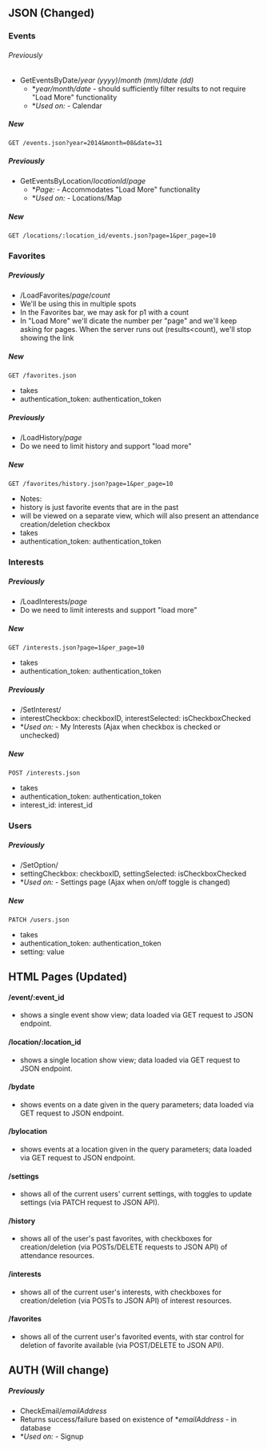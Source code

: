 ## JSON (Changed)
### Events
###### Previously 
- GetEventsByDate/*year (yyyy)*/*month (mm)*/*date (dd)*
  - **year/month/date*  - should sufficiently filter results to not require "Load More" functionality
  - **Used on:*  - Calendar

##### New 
```
GET /events.json?year=2014&month=08&date=31
```

##### Previously 
- GetEventsByLocation/*locationId*/*page*
  - **Page:*  - Accommodates "Load More" functionality
  - **Used on:*  - Locations/Map

##### New 
```
GET /locations/:location_id/events.json?page=1&per_page=10
```

### Favorites
##### Previously 
-  /LoadFavorites/*page*/*count*
  - We'll be using this in multiple spots
  - In the Favorites bar, we may ask for p1 with a count
  - In "Load More" we'll dicate the number per "page" and we'll keep asking for pages. When the server runs out (results<count), we'll stop showing the link

##### New 
```
GET /favorites.json
```
-  takes
  - authentication_token: authentication_token

##### Previously 
-  /LoadHistory/*page*
  - Do we need to limit history and support "load more"

##### New 
```
GET /favorites/history.json?page=1&per_page=10
```
-  Notes: 
  - history is just favorite events that are in the past
  - will be viewed on a separate view, which will also present an attendance creation/deletion checkbox
-  takes
  - authentication_token: authentication_token

### Interests
##### Previously 
-  /LoadInterests/*page*
  - Do we need to limit interests and support "load more"

##### New 
```
GET /interests.json?page=1&per_page=10
```
-  takes
  - authentication_token: authentication_token

##### Previously 
-  /SetInterest/
  - interestCheckbox: checkboxID,
  interestSelected: isCheckboxChecked
  - **Used on:*  - My Interests (Ajax when checkbox is checked or unchecked)

##### New 
```
POST /interests.json
```
-  takes
  - authentication_token: authentication_token
  - interest_id: interest_id

### Users
##### Previously 
-  /SetOption/
  - settingCheckbox: checkboxID,
  settingSelected: isCheckboxChecked
  - **Used on:*  - Settings page (Ajax when on/off toggle is changed)

##### New 
```
PATCH /users.json
```
-  takes
  - authentication_token: authentication_token
  - setting: value

## HTML Pages (Updated)
#### /event/:event_id
- shows a single event show view; data loaded via GET request to JSON endpoint.

#### /location/:location_id
- shows a single location show view; data loaded via GET request to JSON endpoint.

#### /bydate
- shows events on a date given in the query parameters; data loaded via GET request to JSON endpoint.

#### /bylocation
- shows events at a location given in the query parameters; data loaded via GET request to JSON endpoint.

#### /settings
- shows all of the current users' current settings, with toggles to update settings (via PATCH request to JSON API). 

#### /history
- shows all of the user's past favorites, with checkboxes for creation/deletion (via POSTs/DELETE requests to JSON API) of attendance resources.

#### /interests
- shows all of the current user's interests, with checkboxes for creation/deletion (via POSTs to JSON API) of interest resources.

#### /favorites
- shows all of the current user's favorited events, with star control for deletion of favorite available (via POST/DELETE to JSON API).

## AUTH (Will change)
##### Previously 
-  CheckEmail/*emailAddress*
  - Returns success/failure based on existence of **emailAddress*  - in database
  - **Used on:*  - Signup

